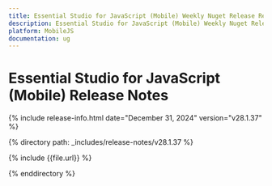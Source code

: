 ```yaml
---
title: Essential Studio for JavaScript (Mobile) Weekly Nuget Release Release Notes  
description: Essential Studio for JavaScript (Mobile) Weekly Nuget Release Release Notes  
platform: MobileJS
documentation: ug
---
```


# Essential Studio for JavaScript (Mobile)  Release Notes  

{% include release-info.html date="December 31, 2024"  version="v28.1.37" %} 

{% directory path: _includes/release-notes/v28.1.37 %}

{% include {{file.url}} %}

{% enddirectory %}